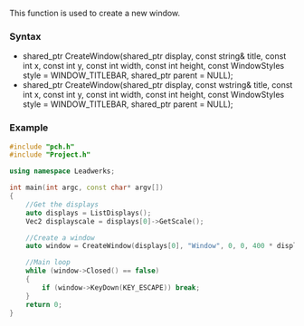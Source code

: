 This function is used to create a new window.

### Syntax ###
- shared_ptr<Window> CreateWindow(shared_ptr<Display> display, const string& title, const int x, const int y, const int width, const int height, const WindowStyles style = WINDOW_TITLEBAR, shared_ptr parent = NULL);
- shared_ptr<Window> CreateWindow(shared_ptr<Display> display, const wstring& title, const int x, const int y, const int width, const int height, const WindowStyles style = WINDOW_TITLEBAR, shared_ptr<Window> parent = NULL);

### Example ###
```c++
#include "pch.h"
#include "Project.h"

using namespace Leadwerks;

int main(int argc, const char* argv[])
{
    //Get the displays
    auto displays = ListDisplays();
    Vec2 displayscale = displays[0]->GetScale();

    //Create a window
    auto window = CreateWindow(displays[0], "Window", 0, 0, 400 * displayscale.x, 300 * displayscale.y, WINDOW_TITLEBAR | WINDOW_CENTER);

    //Main loop
    while (window->Closed() == false)
    {
        if (window->KeyDown(KEY_ESCAPE)) break;
    }
    return 0;
}
```
